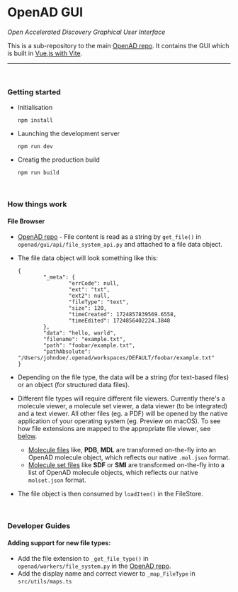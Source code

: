 # OpenAD GUI

_Open Accelerated Discovery Graphical User Interface_

This is a sub-repository to the main [OpenAD repo]. It contains the GUI which is built in [Vue.js with Vite](readme/vue-vite.md).

---

<br>

### Getting started

-   Initialisation

        npm install

-   Launching the development server

        npm run dev

-   Creatig the production build

        npm run build

<br>

### How things work

#### File Browser

-   [OpenAD repo] - File content is read as a string by `get_file()` in `openad/gui/api/file_system_api.py` and attached to a file data object.
-   The file data object will look something like this:

        {
                "_meta": {
                        "errCode": null,
                        "ext": "txt",
                        "ext2": null,
                        "fileType": "text",
                        "size": 120,
                        "timeCreated": 1724857839569.6558,
                        "timeEdited": 1724856402224.3848
                },
                "data": "hello, world",
                "filename": "example.txt",
                "path": "foobar/example.txt",
                "pathAbsolute": "/Users/johndoe/.openad/workspaces/DEFAULT/foobar/example.txt"
        }

-   Depending on the file type, the data will be a string (for text-based files) or an object (for structured data files).
-   Different file types will require different file viewers. Currently there's a molecule viewer, a molecule set viewer, a data viewer (to be integrated) and a text viewer. All other files (eg. a PDF) will be opened by the native application of your operating system (eg. Preview on macOS). To see how file extensions are mapped to the appropriate file viewer, see [below](#adding-support-for-new-file-types).
    -   <ins>Molecule files</ins> like, **PDB**, **MDL** are transformed on-the-fly into an OpenAD molecule object, which reflects our native `.mol.json` format.
    -   <u>Molecule set files</u> like **SDF** or **SMI** are transformed on-the-fly into a list of OpenAD molecule objects, which reflects our native `molset.json` format.
-   The file object is then consumed by `loadItem()` in the FileStore.

<br>

### Developer Guides

#### Adding support for new file types:

-   Add the file extension to `_get_file_type()` in `openad/workers/file_system.py` in the [OpenAD repo].
-   Add the display name and correct viewer to `_map_FileType` in `src/utils/maps.ts`

[OpenAD repo]: https://github.com/acceleratedscience/open-ad-toolkit
